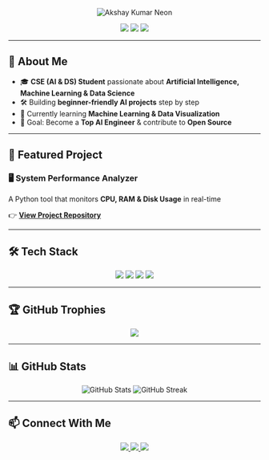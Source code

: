 <!-- 🌟 Neon Spark Name -->
<p align="center">
  <img src="https://readme-typing-svg.herokuapp.com?font=Orbitron&size=40&duration=4000&color=00FF00&center=true&vCenter=true&width=800&lines=⚡+Hi%2C+I'm+Akshay+Kumar+⚡;CSE+(AI+%26+DS)+Student;Future+AI+Engineer;Lifelong+Learner+🚀" alt="Akshay Kumar Neon" />
</p>

<!-- 🌟 Badges -->
<p align="center">
  <img src="https://komarev.com/ghpvc/?username=Akshaykumar-B&label=Profile+Views&color=brightgreen&style=for-the-badge" />
  <img src="https://img.shields.io/github/followers/Akshaykumar-B?style=for-the-badge&color=blue" />
  <img src="https://img.shields.io/github/stars/Akshaykumar-B?style=for-the-badge&color=yellow" />
</p>

---

## 🚀 About Me  

- 🎓 **CSE (AI & DS) Student** passionate about **Artificial Intelligence, Machine Learning & Data Science**  
- 🛠️ Building **beginner-friendly AI projects** step by step  
- 🌱 Currently learning **Machine Learning & Data Visualization**  
- 🎯 Goal: Become a **Top AI Engineer** & contribute to **Open Source**  

---

## 🌟 Featured Project  

### 🖥️ **System Performance Analyzer**  
A Python tool that monitors **CPU, RAM & Disk Usage** in real-time  

👉 [**View Project Repository**](https://github.com/Akshaykumar-B/System-Performance-Analyzer)  

---

## 🛠️ Tech Stack  

<p align="center">
  <img src="https://img.shields.io/badge/Python-3776AB?style=for-the-badge&logo=python&logoColor=white"/>
  <img src="https://img.shields.io/badge/Machine%20Learning-brightgreen?style=for-the-badge"/>
  <img src="https://img.shields.io/badge/Data%20Science-blue?style=for-the-badge"/>
  <img src="https://img.shields.io/badge/Artificial%20Intelligence-red?style=for-the-badge"/>
</p>

---

## 🏆 GitHub Trophies  

<p align="center">
  <img src="https://github-profile-trophy.vercel.app/?username=Akshaykumar-B&theme=radical&no-frame=true&margin-w=15" />
</p>

---

## 📊 GitHub Stats  

<p align="center">
  <img src="https://github-readme-stats.vercel.app/api?username=Akshaykumar-B&show_icons=true&theme=radical" alt="GitHub Stats" />
  <img src="https://github-readme-streak-stats.herokuapp.com/?user=Akshaykumar-B&theme=radical" alt="GitHub Streak" />
</p>

---

## 📫 Connect With Me  

<p align="center">
  <a href="mailto:your-email@gmail.com">
    <img src="https://img.shields.io/badge/Email-D14836?style=for-the-badge&logo=gmail&logoColor=white"/>
  </a>
  <a href="https://www.linkedin.com/in/your-linkedin/">
    <img src="https://img.shields.io/badge/LinkedIn-0077B5?style=for-the-badge&logo=linkedin&logoColor=white"/>
  </a>
  <a href="https://orcid.org/0000-0003-XXXX-XXXX">
    <img src="https://img.shields.io/badge/ORCID-A6CE39?style=for-the-badge&logo=orcid&logoColor=white"/>
  </a>
</p>
